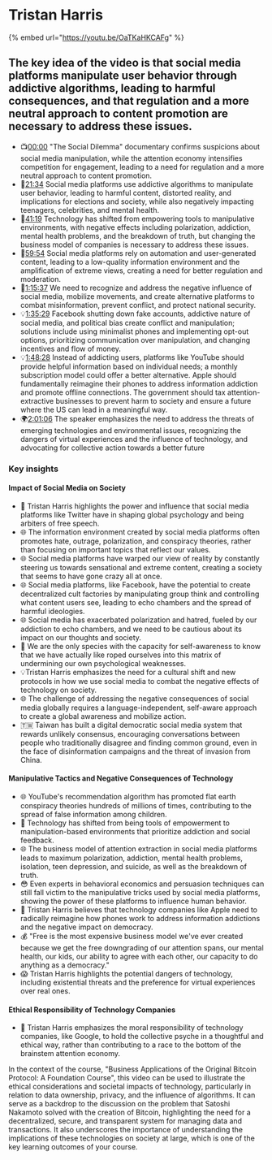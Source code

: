 # Tristan Harris

{% embed url="https://youtu.be/OaTKaHKCAFg" %}

## The key idea of the video is that social media platforms manipulate user behavior through addictive algorithms, leading to harmful consequences, and that regulation and a more neutral approach to content promotion are necessary to address these issues.

* 📺[00:00](https://youtu.be/OaTKaHKCAFg?t=0) "The Social Dilemma" documentary confirms suspicions about social media manipulation, while the attention economy intensifies competition for engagement, leading to a need for regulation and a more neutral approach to content promotion.
* 📱[21:34](https://youtu.be/OaTKaHKCAFg?t=1294) Social media platforms use addictive algorithms to manipulate user behavior, leading to harmful content, distorted reality, and implications for elections and society, while also negatively impacting teenagers, celebrities, and mental health.
* 📱[41:19](https://youtu.be/OaTKaHKCAFg?t=2479) Technology has shifted from empowering tools to manipulative environments, with negative effects including polarization, addiction, mental health problems, and the breakdown of truth, but changing the business model of companies is necessary to address these issues.
* 📱[59:54](https://youtu.be/OaTKaHKCAFg?t=3594) Social media platforms rely on automation and user-generated content, leading to a low-quality information environment and the amplification of extreme views, creating a need for better regulation and moderation.
* 📱[1:15:37](https://youtu.be/OaTKaHKCAFg?t=4537) We need to recognize and address the negative influence of social media, mobilize movements, and create alternative platforms to combat misinformation, prevent conflict, and protect national security.
* 💡[1:35:29](https://youtu.be/OaTKaHKCAFg?t=5729) Facebook shutting down fake accounts, addictive nature of social media, and political bias create conflict and manipulation; solutions include using minimalist phones and implementing opt-out options, prioritizing communication over manipulation, and changing incentives and flow of money.
* 💡[1:48:28](https://youtu.be/OaTKaHKCAFg?t=6508) Instead of addicting users, platforms like YouTube should provide helpful information based on individual needs; a monthly subscription model could offer a better alternative. Apple should fundamentally reimagine their phones to address information addiction and promote offline connections. The government should tax attention-extractive businesses to prevent harm to society and ensure a future where the US can lead in a meaningful way.
* 🌍[2:01:06](https://youtu.be/OaTKaHKCAFg?t=7266) The speaker emphasizes the need to address the threats of emerging technologies and environmental issues, recognizing the dangers of virtual experiences and the influence of technology, and advocating for collective action towards a better future

### Key insights

#### Impact of Social Media on Society

* 💭 Tristan Harris highlights the power and influence that social media platforms like Twitter have in shaping global psychology and being arbiters of free speech.
* 🌐 The information environment created by social media platforms often promotes hate, outrage, polarization, and conspiracy theories, rather than focusing on important topics that reflect our values.
* 🌐 Social media platforms have warped our view of reality by constantly steering us towards sensational and extreme content, creating a society that seems to have gone crazy all at once.
* 🌐 Social media platforms, like Facebook, have the potential to create decentralized cult factories by manipulating group think and controlling what content users see, leading to echo chambers and the spread of harmful ideologies.
* 🌐 Social media has exacerbated polarization and hatred, fueled by our addiction to echo chambers, and we need to be cautious about its impact on our thoughts and society.
* 🧠 We are the only species with the capacity for self-awareness to know that we have actually like roped ourselves into this matrix of undermining our own psychological weaknesses.
* 💡Tristan Harris emphasizes the need for a cultural shift and new protocols in how we use social media to combat the negative effects of technology on society.
* 🌐 The challenge of addressing the negative consequences of social media globally requires a language-independent, self-aware approach to create a global awareness and mobilize action.
* 🇹🇼 Taiwan has built a digital democratic social media system that rewards unlikely consensus, encouraging conversations between people who traditionally disagree and finding common ground, even in the face of disinformation campaigns and the threat of invasion from China.

#### Manipulative Tactics and Negative Consequences of Technology

* 🌐 YouTube's recommendation algorithm has promoted flat earth conspiracy theories hundreds of millions of times, contributing to the spread of false information among children.
* 🧠 Technology has shifted from being tools of empowerment to manipulation-based environments that prioritize addiction and social feedback.
* 🌐 The business model of attention extraction in social media platforms leads to maximum polarization, addiction, mental health problems, isolation, teen depression, and suicide, as well as the breakdown of truth.
* 😳 Even experts in behavioral economics and persuasion techniques can still fall victim to the manipulative tricks used by social media platforms, showing the power of these platforms to influence human behavior.
* 📱 Tristan Harris believes that technology companies like Apple need to radically reimagine how phones work to address information addictions and the negative impact on democracy.
* 💰 "Free is the most expensive business model we've ever created because we get the free downgrading of our attention spans, our mental health, our kids, our ability to agree with each other, our capacity to do anything as a democracy."
* 😱 Tristan Harris highlights the potential dangers of technology, including existential threats and the preference for virtual experiences over real ones.

#### Ethical Responsibility of Technology Companies

* 🧠 Tristan Harris emphasizes the moral responsibility of technology companies, like Google, to hold the collective psyche in a thoughtful and ethical way, rather than contributing to a race to the bottom of the brainstem attention economy.

In the context of the course, "Business Applications of the Original Bitcoin Protocol: A Foundation Course", this video can be used to illustrate the ethical considerations and societal impacts of technology, particularly in relation to data ownership, privacy, and the influence of algorithms. It can serve as a backdrop to the discussion on the problem that Satoshi Nakamoto solved with the creation of Bitcoin, highlighting the need for a decentralized, secure, and transparent system for managing data and transactions. It also underscores the importance of understanding the implications of these technologies on society at large, which is one of the key learning outcomes of your course.
